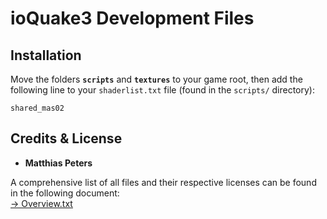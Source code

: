 # ioQuake3 Development Files

## Installation

Move the folders **`scripts`** and **`textures`** to your game root, then add the following line to your `shaderlist.txt` file (found in the `scripts/` directory):

```
shared_mas02
```

## Credits & License
- **Matthias Peters**

A comprehensive list of all files and their respective licenses can be found in the following document: </br>
[→ Overview.txt](./docs/copyright/Overview.txt)
